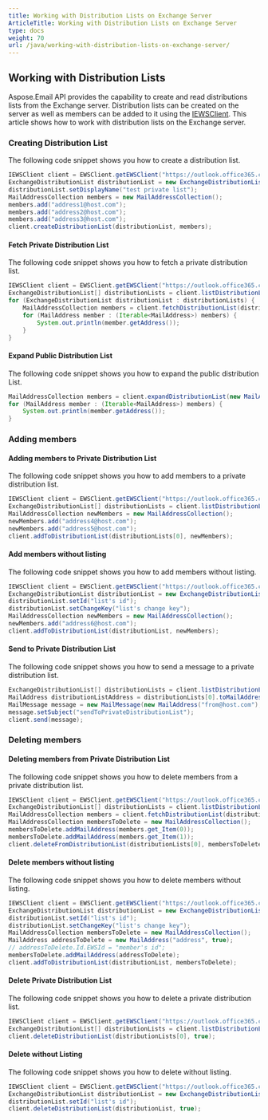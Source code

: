 ```yaml
---
title: Working with Distribution Lists on Exchange Server
ArticleTitle: Working with Distribution Lists on Exchange Server
type: docs
weight: 70
url: /java/working-with-distribution-lists-on-exchange-server/
---
```



## **Working with Distribution Lists**
Aspose.Email API provides the capability to create and read distributions lists from the Exchange server. Distribution lists can be created on the server as well as members can be added to it using the [IEWSClient](https://apireference.aspose.com/email/java/com.aspose.email/IEWSClient). This article shows how to work with distribution lists on the Exchange server.
### **Creating Distribution List**
The following code snippet shows you how to create a distribution list.



~~~Java
IEWSClient client = EWSClient.getEWSClient("https://outlook.office365.com/ews/exchange.asmx", "testUser", "pwd", "domain");
ExchangeDistributionList distributionList = new ExchangeDistributionList();
distributionList.setDisplayName("test private list");
MailAddressCollection members = new MailAddressCollection();
members.add("address1@host.com");
members.add("address2@host.com");
members.add("address3@host.com");
client.createDistributionList(distributionList, members);
~~~
#### **Fetch Private Distribution List**
The following code snippet shows you how to fetch a private distribution list.



~~~Java
IEWSClient client = EWSClient.getEWSClient("https://outlook.office365.com/ews/exchange.asmx", "testUser", "pwd", "domain");
ExchangeDistributionList[] distributionLists = client.listDistributionLists();
for (ExchangeDistributionList distributionList : distributionLists) {
    MailAddressCollection members = client.fetchDistributionList(distributionList);
    for (MailAddress member : (Iterable<MailAddress>) members) {
        System.out.println(member.getAddress());
    }
}
~~~


#### **Expand Public Distribution List**
The following code snippet shows you how to expand the public distribution List.



~~~Java
MailAddressCollection members = client.expandDistributionList(new MailAddress("public.distribution.list@host.com"));
for (MailAddress member : (Iterable<MailAddress>) members) {
    System.out.println(member.getAddress());
}
~~~
### **Adding members**
#### **Adding members to Private Distribution List**
The following code snippet shows you how to add members to a private distribution list.



~~~Java
IEWSClient client = EWSClient.getEWSClient("https://outlook.office365.com/ews/exchange.asmx", "testUser", "pwd", "domain");
ExchangeDistributionList[] distributionLists = client.listDistributionLists();
MailAddressCollection newMembers = new MailAddressCollection();
newMembers.add("address4@host.com");
newMembers.add("address5@host.com");
client.addToDistributionList(distributionLists[0], newMembers);
~~~
#### **Add members without listing**
The following code snippet shows you how to add members without listing.



~~~Java
IEWSClient client = EWSClient.getEWSClient("https://outlook.office365.com/ews/exchange.asmx", "testUser", "pwd", "domain");
ExchangeDistributionList distributionList = new ExchangeDistributionList();
distributionList.setId("list's id");
distributionList.setChangeKey("list's change key");
MailAddressCollection newMembers = new MailAddressCollection();
newMembers.add("address6@host.com");
client.addToDistributionList(distributionList, newMembers);
~~~
#### **Send to Private Distribution List**
The following code snippet shows you how to send a message to a private distribution list.



~~~Java
ExchangeDistributionList[] distributionLists = client.listDistributionLists();
MailAddress distributionListAddress = distributionLists[0].toMailAddress();
MailMessage message = new MailMessage(new MailAddress("from@host.com"), distributionListAddress);
message.setSubject("sendToPrivateDistributionList");
client.send(message);
~~~
### **Deleting members**
#### **Deleting members from Private Distribution List**
The following code snippet shows you how to delete members from a private distribution list.



~~~Java
IEWSClient client = EWSClient.getEWSClient("https://outlook.office365.com/ews/exchange.asmx", "testUser", "pwd", "domain");
ExchangeDistributionList[] distributionLists = client.listDistributionLists();
MailAddressCollection members = client.fetchDistributionList(distributionLists[0]);
MailAddressCollection membersToDelete = new MailAddressCollection();
membersToDelete.addMailAddress(members.get_Item(0));
membersToDelete.addMailAddress(members.get_Item(1));
client.deleteFromDistributionList(distributionLists[0], membersToDelete);
~~~
#### **Delete members without listing**
The following code snippet shows you how to delete members without listing.



~~~Java
IEWSClient client = EWSClient.getEWSClient("https://outlook.office365.com/ews/exchange.asmx", "testUser", "pwd", "domain");
ExchangeDistributionList distributionList = new ExchangeDistributionList();
distributionList.setId("list's id");
distributionList.setChangeKey("list's change key");
MailAddressCollection membersToDelete = new MailAddressCollection();
MailAddress addressToDelete = new MailAddress("address", true);
// addressToDelete.Id.EWSId = "member's id";
membersToDelete.addMailAddress(addressToDelete);
client.addToDistributionList(distributionList, membersToDelete);
~~~


#### **Delete Private Distribution List**
The following code snippet shows you how to delete a private distribution list.



~~~Java
IEWSClient client = EWSClient.getEWSClient("https://outlook.office365.com/ews/exchange.asmx", "testUser", "pwd", "domain");
ExchangeDistributionList[] distributionLists = client.listDistributionLists();
client.deleteDistributionList(distributionLists[0], true);
~~~
#### **Delete without Listing**
The following code snippet shows you how to delete without listing.



~~~Java
IEWSClient client = EWSClient.getEWSClient("https://outlook.office365.com/ews/exchange.asmx", "testUser", "pwd", "domain");
ExchangeDistributionList distributionList = new ExchangeDistributionList();
distributionList.setId("list's id");
client.deleteDistributionList(distributionList, true);
~~~
